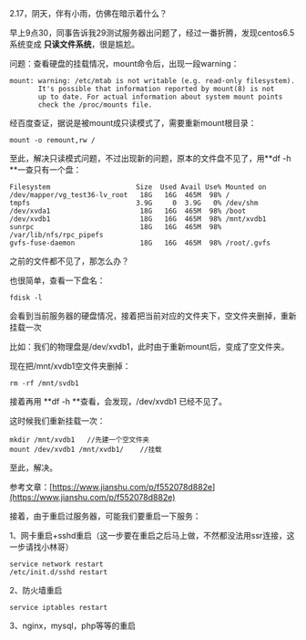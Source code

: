 2.17，阴天，伴有小雨，仿佛在暗示着什么？

早上9点30，同事告诉我29测试服务器出问题了，经过一番折腾，发现centos6.5系统变成 **只读文件系统**，很是尴尬。

问题：查看硬盘的挂载情况，mount命令后，出现一段warning：

```
mount: warning: /etc/mtab is not writable (e.g. read-only filesystem).
       It's possible that information reported by mount(8) is not
       up to date. For actual information about system mount points
       check the /proc/mounts file.
```

经百度查证，据说是被mount成只读模式了，需要重新mount根目录：

```
mount -o remount,rw /
```

至此，解决只读模式问题，不过出现新的问题，原本的文件盘不见了，用**df -h **一查只有一个盘：

```
Filesystem                     Size  Used Avail Use% Mounted on
/dev/mapper/vg_test36-lv_root   18G   16G  465M  98% /
tmpfs                          3.9G     0  3.9G   0% /dev/shm
/dev/xvda1                      18G   16G  465M  98% /boot
/dev/xvdb1                      18G   16G  465M  98% /mnt/xvdb1
sunrpc                          18G   16G  465M  98% /var/lib/nfs/rpc_pipefs
gvfs-fuse-daemon                18G   16G  465M  98% /root/.gvfs
```

之前的文件都不见了，那怎么办？

也很简单，查看一下盘名：

```
fdisk -l
```

会看到当前服务器的硬盘情况，接着把当前对应的文件夹下，空文件夹删掉，重新挂载一次

比如：我们的物理盘是/dev/xvdb1，此时由于重新mount后，变成了空文件夹。

现在把/mnt/xvdb1空文件夹删掉：

```
rm -rf /mnt/svdb1
```

接着再用 **df -h **查看，会发现，/dev/xvdb1 已经不见了。

这时候我们重新挂载一次：

```
mkdir /mnt/xvdb1   //先建一个空文件夹
mount /dev/xvdb1 /mnt/xvdb1/    //挂载
```

至此，解决。

参考文章：[https://www.jianshu.com/p/f552078d882e](https://www.jianshu.com/p/f552078d882e)

接着，由于重启过服务器，可能我们要重启一下服务：

1、网卡重启+sshd重启（这一步要在重启之后马上做，不然都没法用ssr连接，这一步请找小林哥）

```
service network restart
/etc/init.d/sshd restart
```

2、防火墙重启

```
service iptables restart
```

3、nginx，mysql，php等等的重启

